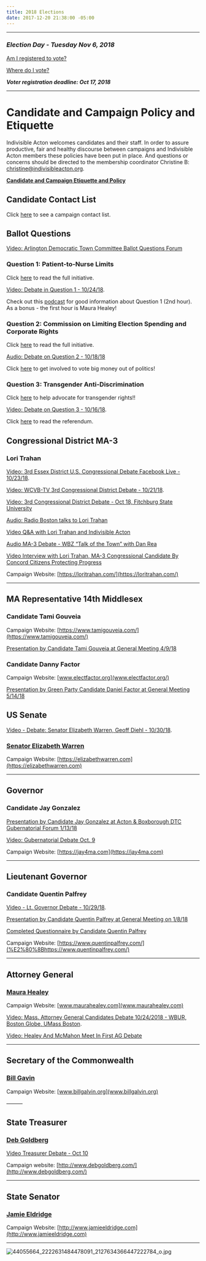 ```yaml
---
title: 2018 Elections
date: 2017-12-20 21:38:00 -05:00
---
```



---

### *Election Day - Tuesday Nov 6, 2018*

[Am I registered to vote?](https://www.sec.state.ma.us/VoterRegistrationSearch/MyVoterRegStatus.aspx)

[Where do I vote?](http://www.sec.state.ma.us/wheredoivotema/bal/MyElectionInfo.aspx)

***Voter registration deadline: Oct 17, 2018***

---

# Candidate and Campaign Policy and Etiquette

Indivisible Acton welcomes candidates and their staff. In order to assure productive, fair and healthy discourse between campaigns and Indivisible Acton members these policies have been put in place. And questions or concerns should be directed to the membership coordinator Christine B: christine@indivisibleacton.org.

**[Candidate and Campaign Etiquette and Policy](https://docs.google.com/document/d/1-G3_GKFkz3fC0VDkfGh4DbC820mzi23yyMG1-EqapfE/edit?usp=sharing)**

## Candidate Contact List

Click [here](https://docs.google.com/spreadsheets/d/1-Ss4hsZxVmYVdSmy9wjNR2vWCALtsWXF9qNwxr4gOKU/edit?usp=sharing) to see a campaign contact list.


## Ballot Questions


[Video: Arlington Democratic Town Committee Ballot Questions Forum](https://www.facebook.com/adtcma/videos/282731692564374/)


### Question 1: Patient-to-Nurse Limits

Click [here](http://www.mass.gov/ago/docs/government/2017-petitions/17-07.pdf) to read the full initiative. 


[Video: Debate in Question 1 - 10/24/18](https://www.nbcboston.com/news/local/NBC10-Boston-and-necn-Present-Half-Hour-Live-Broadcast-on-Question-1-The-Nurse-Staffing-Debate-497819911.html). 


Check out this [podcast](https://www.iheart.com/podcast/1002-Nightside-With-Dan-28654279/episode/talk-the-vote-regis-kavanaugh-29919767/) for good information about Question 1 (2nd hour).  As a bonus - the first hour is Maura Healey!


### Question 2: Commission on Limiting Election Spending and Corporate Rights

Click [here](http://www.mass.gov/ago/docs/government/2017-petitions/17-03.pdf) to read the full initiative.

[Audio: Debate on Question 2 - 10/18/18](http://www.wbur.org/radioboston/2018/10/18/ballot-question-2-debate)


Click [here](http://www.indivisibleacton.org/2018/09/21/yes-on-2.html) to get involved to vote big money out of politics!

### Question 3: Transgender Anti-Discrimination

Click [here](http://www.indivisibleacton.org/2018/09/21/yes-on-3.html) to help advocate for transgender rights!!


[Video: Debate on Question 3 - 10/16/18](http://www.wbur.org/radioboston/2018/10/16/debate-question-three).  


Click [here](http://www.mafamily.org/wp-content/uploads/2016/09/Referendum-Petition-Ch-134-of-the-Acts-of-2016.pdf) to read the referendum.


## Congressional District MA-3

### Lori Trahan

[Video: 3rd Essex District U.S. Congressional Debate Facebook Live - 10/23/18](https://www.facebook.com/hcmediahaverhill/videos/202430263869474/?fref=mentions&__xts__[0]=68.ARChdEK4ACsv4dCoz3Gbu9V2RDDQ2VM843at0Egd4iedAkIZSJUiBmS5ZfmmAX4tv-Dun7lM8wTfNWiBErH0vANmTkmBBNp9LHyaQ0UEVNnUq4sGcgM_Z8L34q2VulXGjRs0-KPfkTaMoK0rzwzdm3xGlh5tqh9O_yei5VUV6pVig3R6Xvn6VCBxf6-rjhK08mknJlK5nV3qtnJHgwFC8b_tfKzd1ZJQ0W0NkUFIj0xmuNiRNpMuqhaTBg_CUZ5pFXTlbQ&__tn__=K-R). 

[Video: WCVB-TV 3rd Congressional District Debate - 10/21/18](https://www.wcvb.com/article/green-trahan-debate-for-3rd-district-seat-on-the-record/23894582?fbclid=IwAR0hxi9BYtoEoBHg1lP-obs5llM8JmRAHsOObmt7bff9E3oJ0N_-c7_Xygg). 


[Video: 3rd Congressional District Debate - Oct 18, Fitchburg State University](https://videoplayer.telvue.com/player/yycCAZPb0NN3zj2o5qio-YFMNC43NjCG/media/388374?autostart=true&showtabssearch=true)


[Audio: Radio Boston talks to Lori Trahan](http://www.wbur.org/radioboston/2018/10/17/lori-trahan-third)


[Video Q&A with Lori Trahan and Indivisible Acton](https://www.youtube.com/watch?v=I6NPvkPMdnI&t=29s)

[Audio MA-3 Debate - WBZ “Talk of the Town” with Dan Rea ](https://wbznewsradio.iheart.com/featured/nightside-with-dan-rea/content/2018-10-11-ma-3rd-congressional-race/)


[Video Interview with Lori Trahan, MA-3 Congressional Candidate By Concord Citizens Protecting Progress](https://www.youtube.com/watch?v=rQH-9jCIk7Y)


Campaign Website: [https://loritrahan.com/](https://loritrahan.com/)

---

## MA Representative 14th Middlesex

### Candidate Tami Gouveia

Campaign Website: [https://www.tamigouveia.com/](https://www.tamigouveia.com/)

[Presentation by Candidate Tami Gouveia at General Meeting 4/9/18](https://www.youtube.com/watch?v=PMjNN9qfiPA)

### Candidate Danny Factor

Campaign Website: [www.electfactor.org](www.electfactor.org/)

[Presentation by Green Party Candidate Daniel Factor at General Meeting 5/14/18](https://youtu.be/BksBWjk8zDM)

## US Senate


[Video - Debate: Senator Elizabeth Warren, Geoff Diehl - 10/30/18](https://www.bostonglobe.com/news/politics/2018/10/30/watch-live-elizabeth-warren-geoff-diehl-debate/WTooTMMspp0UU92yvxQemI/story.html). 


### [Senator Elizabeth Warren](https://www.warren.senate.gov/)

Campaign Website: [https://elizabethwarren.com](https://elizabethwarren.com)

---

## Governor

### Candidate Jay Gonzalez

[Presentation by Candidate Jay Gonzalez at Acton & Boxborough DTC Gubernatorial Forum 1/13/18](https://youtu.be/W04hUE7sVPg)


[Video: Gubernatorial Debate Oct. 9](https://youtu.be/OKrXpZJrOD4)


Campaign Website: [https://jay4ma.com](https://jay4ma.com)

---

## Lieutenant Governor

### Candidate Quentin Palfrey

[Video - Lt. Governor Debate - 10/29/18](https://www.wgbh.org/news/local-news/2018/10/29/the-lieutenant-governors-debate).   


[Presentation by Candidate Quentin Palfrey at General Meeting on 1/8/18](https://youtu.be/qbF5VMtXBXo)

[Completed Questionnaire by Candidate Quentin Palfrey](/uploads/2018_Lt_Governor_of_Massachusetts__Quentin_Palfrey__Questionnaire.pdf)

Campaign Website: [​https://www.quentinpalfrey.com/](%E2%80%8Bhttps://www.quentinpalfrey.com/)

---

## Attorney General

### [Maura Healey](http://www.mass.gov/ago/)

Campaign Website: [www.maurahealey.com](www.maurahealey.com)

[Video: Mass. Attorney General Candidates Debate 10/24/2018 - WBUR, Boston Globe, UMass Boston](https://www.facebook.com/radioboston/videos/242700626600827/).  


[Video: Healey And McMahon Meet In First AG Debate](https://www.wgbh.org/news/local-news/2018/10/02/maura-healey-jay-mcmahon-to-debate-wednesday?utm_source=FBPAGE&utm_medium=social&utm_term=20181003&utm_content=1814285493&utm_campaign=WGBH)

---

## Secretary of the Commonwealth

### [Bill Gavin](https://www.sec.state.ma.us/)

Campaign Website: [www.billgalvin.org](www.billgalvin.org)


———

## State Treasurer

### [Deb Goldberg](https://www.mass.gov/orgs/office-of-state-treasurer-and-receiver-general-deborah-b-goldberg)

[Video Treasurer Debate - Oct 10](https://www.wgbh.org/news/politics/2018/10/10/goldberg-orrall-face-off-in-first-treasurers-debate)


Campaign website: [http://www.debgoldberg.com/](http://www.debgoldberg.com/)


---

## State Senator

### [Jamie Eldridge](https://www.senatoreldridge.com/)

Campaign Website: [http://www.jamieeldridge.com](http://www.jamieeldridge.com)

---

![44055664_2222631484478091_2127634366447222784_o.jpg](/uploads/44055664_2222631484478091_2127634366447222784_o.jpg)